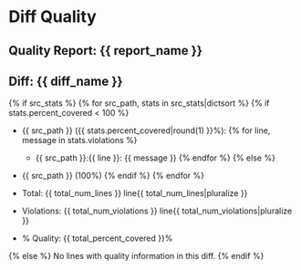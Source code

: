 # Diff Quality
## Quality Report: {{ report_name }}
## Diff: {{ diff_name }}

{% if src_stats %}
{% for src_path, stats in src_stats|dictsort %}
{% if stats.percent_covered < 100 %}
- {{ src_path }} ({{ stats.percent_covered|round(1) }}%):
{% for line, message in stats.violations %}
  - {{ src_path }}:{{ line }}: {{ message }}
{% endfor %}
{% else %}
- {{ src_path }} (100%)
{% endif %}
{% endfor %}

- Total:   {{ total_num_lines }} line{{ total_num_lines|pluralize }}
- Violations: {{ total_num_violations }} line{{ total_num_violations|pluralize }}
- % Quality: {{ total_percent_covered }}%

{% else %}
No lines with quality information in this diff.
{% endif %}
